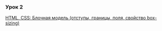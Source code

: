 ### Урок 2
[HTML, CSS: Блочная модель (отступы, границы, поля, свойство box-sizing)](https://drive.google.com/drive/u/0/folders/19iXJrk05xRCT-eQtd59lLmnH3781_0aj)


